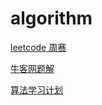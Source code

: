 # algorithm

[leetcode 周赛](leetcode/weeklyRaces.md)

[牛客网题解](nowcoder/nowcoder.md)

[算法学习计划](StudyPlan.md)
